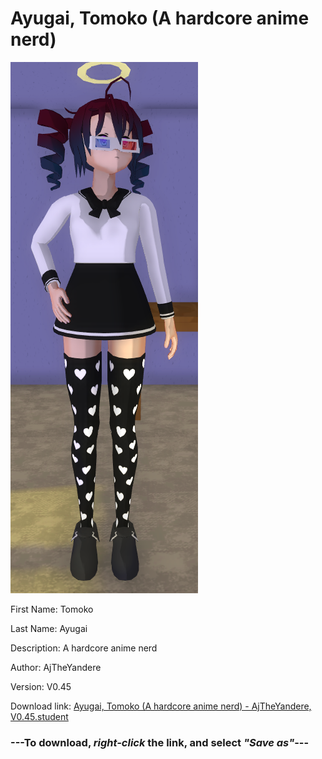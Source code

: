 # Ayugai, Tomoko (A hardcore anime nerd)

<img src = "https://raw.githubusercontent.com/Arbiter1223/Daigaku-Gurashi-Custom-Students/master/Students/Files/Ayugai%2C%20Tomoko%20(A%20hardcore%20anime%20nerd).png">

First Name: Tomoko

Last Name: Ayugai

Description: A hardcore anime nerd

Author: AjTheYandere

Version: V0.45

Download link: <a href="https://raw.githubusercontent.com/Arbiter1223/Daigaku-Gurashi-Custom-Students/master/Students/Files/Ayugai%2C%20Tomoko%20(A%20hardcore%20anime%20nerd)%20-%20AjTheYandere%2C%20V0.45.student">Ayugai, Tomoko (A hardcore anime nerd) - AjTheYandere, V0.45.student</a>

### ---**To download, _right-click_ the link, and select _"Save as"_**---
